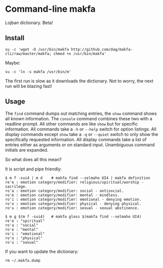 Command-line makfa
==================

Lojban dictionary. Beta!

Install
-------

    su -c 'wget -O /usr/bin/makfa http://github.com/dag/makfa-cli/raw/master/makfa; chmod +x /usr/bin/makfa'

Maybe:

    su -c 'ln -s makfa /usr/bin/m'

The first run is slow as it downloads the dictionary.
Not to worry, the next run will be blazing fast!

Usage
-----

The `find` command dumps out matching entries, the `show` command shows all known information.
The `console` command combines these two with a readline prompt.
All other commands are like `show` but for specific information.
All commands take a `-h` or `--help` switch for option listings.
All display commands except `show` take a `-q` or `--quiet` switch to only show the specifically requested information.
All display commands take a list of entries either as arguments or on standard input.
Unambiguous command initials are expanded.

So what does all this mean?

It is script and pipe friendly:

    $ m f -sui4 | m d    # makfa find --selmaho UI4 | makfa definition
    re'e : emotion category/modifier: religious/spiritual/worship - sacrilege.
    ro'a : emotion category/modifier: social - antisocial.
    ro'e : emotion category/modifier: mental - mindless.
    ro'i : emotion category/modifier: emotional - denying emotion.
    ro'o : emotion category/modifier: physical - denying physical.
    ro'u : emotion category/modifier: sexual - sexual abstinence.

    $ m g $(m f -sui4)   # makfa gloss $(makfa find --selmaho UI4)
    re'e : "spiritual"
    ro'a : "social"
    ro'e : "mental"
    ro'i : "emotional"
    ro'o : "physical"
    ro'u : "sexual"

If you want to update the dictionary:

    rm ~/.makfa.dump


